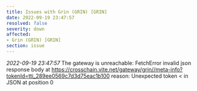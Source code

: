 ```yaml
---
title: Issues with Grin (GRIN) [GRIN]
date: 2022-09-19 23:47:57
resolved: false
severity: down
affected:
- Grin (GRIN) [GRIN]
section: issue
---
```


*2022-09-19 23:47:57* The gateway is unreachable: FetchError invalid json response body at https://crosschain.vite.net/gateway/grin//meta-info?tokenId=tti_289ee0569c7d3d75eac1b100 reason: Unexpected token < in JSON at position 0